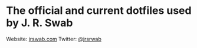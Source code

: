 # The official and current dotfiles used by J. R. Swab
Website: [jrswab.com](http://jrswab.com)
Twitter: [@jrsrwab](https://twitter.com/jrswab)
